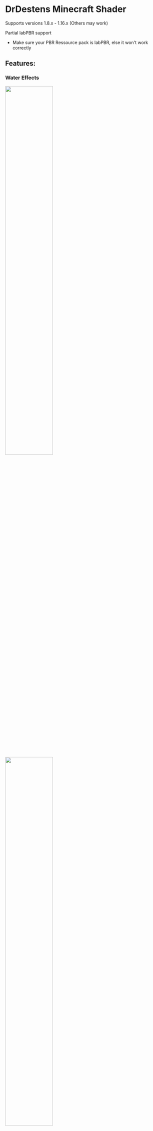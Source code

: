 # DrDestens Minecraft Shader

Supports versions 1.8.x - 1.16.x (Others may work)

Partial labPBR support
 - Make sure your PBR Ressource pack is labPBR, else it won't work correctly

## Features:

### Water Effects
<img src="https://user-images.githubusercontent.com/70536771/122890606-219b6100-d344-11eb-9034-4402295af236.png" width="55%"/>
<img src="https://user-images.githubusercontent.com/70536771/122890615-23652480-d344-11eb-88e8-03654e4f3b78.png" width="55%"/>

### Depth of Field
<img src="https://user-images.githubusercontent.com/70536771/122890729-3c6dd580-d344-11eb-9e70-f91f5633f65d.png" width="55%"/>
<img src="https://user-images.githubusercontent.com/70536771/122890734-3e379900-d344-11eb-98cf-bd76ce2b0f5e.png" width="55%"/>

### Physically Based Rendering
<img src="https://user-images.githubusercontent.com/70536771/122890107-af2a8100-d343-11eb-9f85-77ab02ea60cd.png" width="55%"/>
<img src="https://user-images.githubusercontent.com/70536771/122890124-b2be0800-d343-11eb-9ea9-f55d6fe3f28c.png" width="55%"/>

### Realistic Fog

Preserves the default look and feel of minecraft, even with PBR enabled

